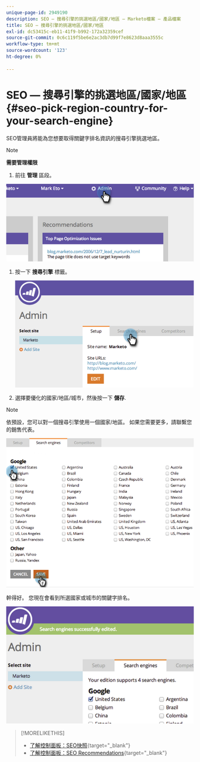 ```yaml
---
unique-page-id: 2949190
description: SEO — 搜尋引擎的挑選地區/國家/地區 — Marketo檔案 — 產品檔案
title: SEO — 搜尋引擎的挑選地區/國家/地區
exl-id: dc53415c-eb11-41f9-b992-172a32359cef
source-git-commit: 0c6c119f5be6e2ac3db7d99f7e8623d8aaa3555c
workflow-type: tm+mt
source-wordcount: '123'
ht-degree: 0%

---
```


# SEO — 搜尋引擎的挑選地區/國家/地區 {#seo-pick-region-country-for-your-search-engine}

SEO管理員將能為您想要取得關鍵字排名資訊的搜尋引擎挑選地區。

>[!NOTE]
>
>**需要管理權限**

1. 前往 **管理** 區段。

![](assets/image2014-9-17-21-3a6-3a43.png)

1. 按一下 **搜尋引擎** 標籤。

   ![](assets/image2014-9-17-21-3a7-3a25.png)

1. 選擇要優化的國家/地區/城市，然後按一下 **儲存**.

>[!NOTE]
>
>依預設，您可以對一個搜尋引擎使用一個國家/地區。 如果您需要更多，請聯繫您的銷售代表。

![](assets/image2014-9-17-21-3a8-3a8.png)

幹得好。 您現在會看到所選國家或城市的關鍵字排名。

![](assets/image2014-9-17-21-3a8-3a15.png)

>[!MORELIKETHIS]
>
>* [了解控制面板：SEO快照](/help/marketo/product-docs/additional-apps/seo/understanding-seo/understanding-the-seo-dashboard-seo-snapshot.md){target=&quot;_blank&quot;}
>* [了解控制面板：SEO Recommendations](/help/marketo/product-docs/additional-apps/seo/understanding-seo/understanding-the-seo-dashboard-seo-recommendations.md){target=&quot;_blank&quot;}


